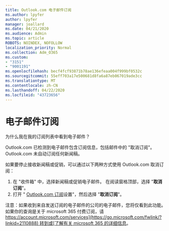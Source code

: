 ```yaml
---
title: Outlook.com 电子邮件订阅
ms.author: lpyfer
author: lpyfer
manager: joallard
ms.date: 04/21/2020
ms.audience: Admin
ms.topic: article
ROBOTS: NOINDEX, NOFOLLOW
localization_priority: Normal
ms.collection: Adm_O365
ms.custom:
- "3151"
- "9001191"
ms.openlocfilehash: becf4fcf93871b78ae136efeaa004f999bf0532c
ms.sourcegitcommit: 55eff703a17e500681d8fa6a87eb067019ade3cc
ms.translationtype: MT
ms.contentlocale: zh-CN
ms.lasthandoff: 04/22/2020
ms.locfileid: "43723656"
---
```

# <a name="email-subscriptions"></a>电子邮件订阅

为什么我在我的订阅列表中看到电子邮件？

Outlook.com 已检测到电子邮件包含订阅信息，包括邮件中的 "取消订阅"。 Outlook.com 未自动订阅任何新闻稿。

如果要停止接收新闻稿或促销，可以通过以下两种方式使用 Outlook.com 取消订阅：
1. 在 "收件箱" 中，选择新闻稿或促销电子邮件。 在阅读窗格顶部，选择 "**取消订阅**"。
2. 打开 " [Outlook.com 订阅](https://go.microsoft.com/fwlink/?linkid=2110887)设置"，然后选择 "**取消订阅**"。

注意：如果收到来自发送订阅的电子邮件的公司的电子邮件，您将仅看到此功能。
如果你的查询是关于 microsoft 365 付费订阅，请[https://account.microsoft.com/services](https://go.microsoft.com/fwlink/?linkid=2110888) 转到或[了解有关 microsoft 365 的详细信息](https://products.office.com/compare-all-microsoft-office-products?tab=1&WT.mc_id=PROD_OL-Web_Support_O365NewValue_Upgrade)。
  